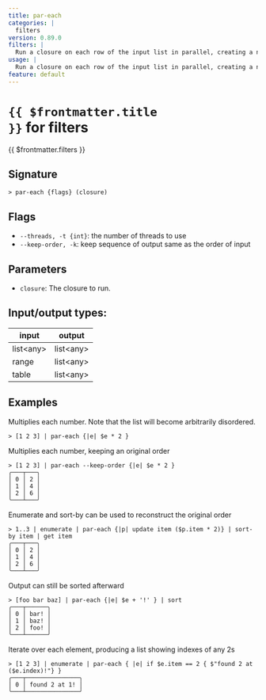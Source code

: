 ```yaml
---
title: par-each
categories: |
  filters
version: 0.89.0
filters: |
  Run a closure on each row of the input list in parallel, creating a new list with the results.
usage: |
  Run a closure on each row of the input list in parallel, creating a new list with the results.
feature: default
---
```

<!-- This file is automatically generated. Please edit the command in https://github.com/nushell/nushell instead. -->

# <code>{{ $frontmatter.title }}</code> for filters

<div class='command-title'>{{ $frontmatter.filters }}</div>

## Signature

```> par-each {flags} (closure)```

## Flags

 -  `--threads, -t {int}`: the number of threads to use
 -  `--keep-order, -k`: keep sequence of output same as the order of input

## Parameters

 -  `closure`: The closure to run.


## Input/output types:

| input     | output    |
| --------- | --------- |
| list\<any\> | list\<any\> |
| range     | list\<any\> |
| table     | list\<any\> |
## Examples

Multiplies each number. Note that the list will become arbitrarily disordered.
```nu
> [1 2 3] | par-each {|e| $e * 2 }

```

Multiplies each number, keeping an original order
```nu
> [1 2 3] | par-each --keep-order {|e| $e * 2 }
╭───┬───╮
│ 0 │ 2 │
│ 1 │ 4 │
│ 2 │ 6 │
╰───┴───╯

```

Enumerate and sort-by can be used to reconstruct the original order
```nu
> 1..3 | enumerate | par-each {|p| update item ($p.item * 2)} | sort-by item | get item
╭───┬───╮
│ 0 │ 2 │
│ 1 │ 4 │
│ 2 │ 6 │
╰───┴───╯

```

Output can still be sorted afterward
```nu
> [foo bar baz] | par-each {|e| $e + '!' } | sort
╭───┬──────╮
│ 0 │ bar! │
│ 1 │ baz! │
│ 2 │ foo! │
╰───┴──────╯

```

Iterate over each element, producing a list showing indexes of any 2s
```nu
> [1 2 3] | enumerate | par-each { |e| if $e.item == 2 { $"found 2 at ($e.index)!"} }
╭───┬───────────────╮
│ 0 │ found 2 at 1! │
╰───┴───────────────╯

```
